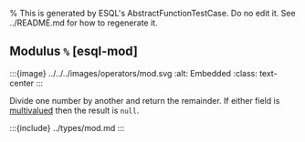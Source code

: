 % This is generated by ESQL's AbstractFunctionTestCase. Do no edit it. See ../README.md for how to regenerate it.

## Modulus `%` [esql-mod]

:::{image} ../../../images/operators/mod.svg
:alt: Embedded
:class: text-center
:::

Divide one number by another and return the remainder. If either field is [multivalued](/reference/query-languages/esql/esql-multivalued-fields.md) then the result is `null`.



:::{include} ../types/mod.md
:::

